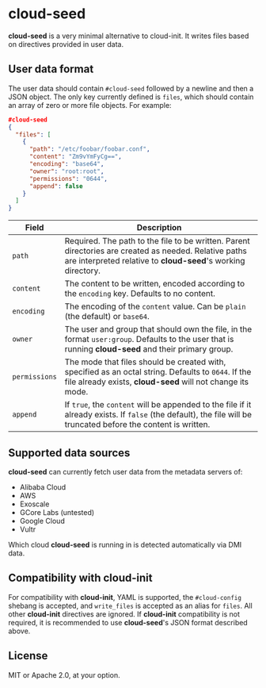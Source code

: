 # cloud-seed

**cloud-seed** is a very minimal alternative to cloud-init. It writes files based on directives provided in user data.

## User data format

The user data should contain `#cloud-seed` followed by a newline and then a JSON object. The only key currently defined is `files`, which should contain an array of zero or more file objects. For example:

```json
#cloud-seed
{
  "files": [
    {
      "path": "/etc/foobar/foobar.conf",
      "content": "Zm9vYmFyCg==",
      "encoding": "base64",
      "owner": "root:root",
      "permissions": "0644",
      "append": false
    }
  ]
}
```

| Field | Description |
| --- | --- |
| `path` | Required. The path to the file to be written. Parent directories are created as needed. Relative paths are interpreted relative to **cloud-seed**'s working directory. |
| `content` | The content to be written, encoded according to the `encoding` key. Defaults to no content. |
| `encoding` | The encoding of the `content` value. Can be `plain` (the default) or `base64`. |
| `owner` | The user and group that should own the file, in the format `user:group`. Defaults to the user that is running **cloud-seed** and their primary group. |
| `permissions` | The mode that files should be created with, specified as an octal string. Defaults to `0644`. If the file already exists, **cloud-seed** will not change its mode. |
| `append` | If `true`, the `content` will be appended to the file if it already exists. If `false` (the default), the file will be truncated before the content is written. |

## Supported data sources

**cloud-seed** can currently fetch user data from the metadata servers of:

* Alibaba Cloud
* AWS
* Exoscale
* GCore Labs (untested)
* Google Cloud
* Vultr

Which cloud **cloud-seed** is running in is detected automatically via DMI data.

## Compatibility with cloud-init

For compatibility with **cloud-init**, YAML is supported, the `#cloud-config` shebang is accepted, and `write_files` is accepted as an alias for `files`. All other **cloud-init** directives are ignored. If **cloud-init** compatibility is not required, it is recommended to use **cloud-seed**'s JSON format described above.

## License

MIT or Apache 2.0, at your option.
